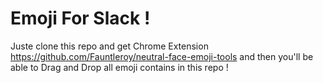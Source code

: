 Emoji For Slack !
===================
Juste clone this repo and get Chrome Extension https://github.com/Fauntleroy/neutral-face-emoji-tools and then you'll be able to Drag and Drop all emoji contains in this repo !
